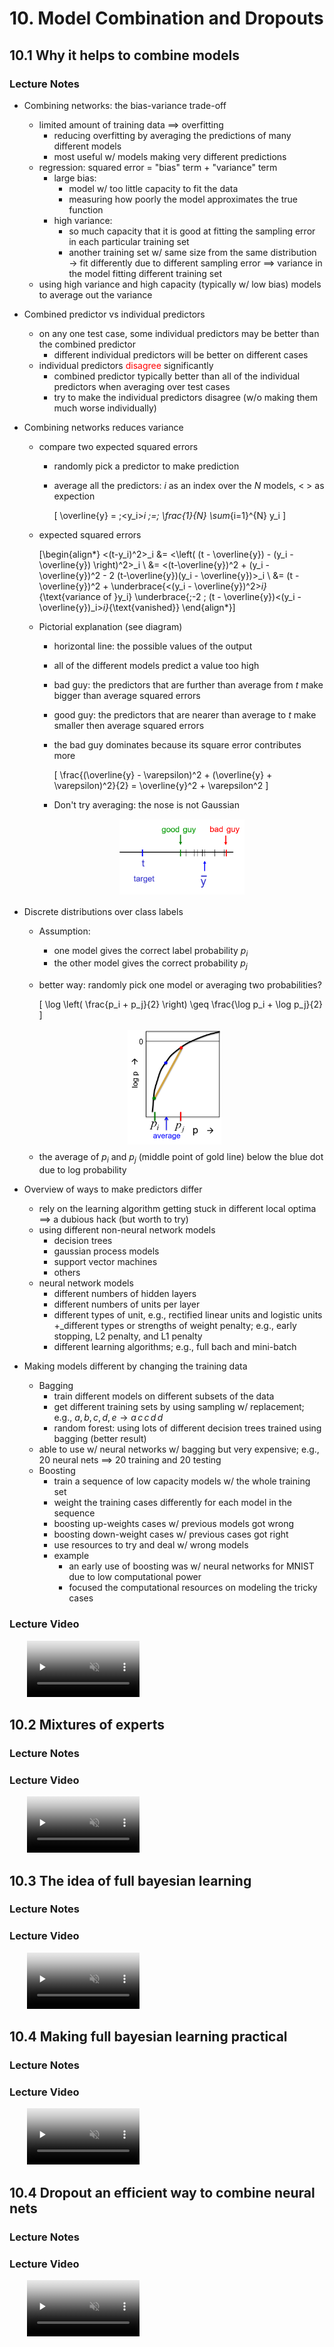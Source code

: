 # 10. Model Combination and Dropouts
  
## 10.1 Why it helps to combine models

### Lecture Notes

+ Combining networks: the bias-variance trade-off
  + limited amount of training data $\implies$ overfitting
    + reducing overfitting by averaging the predictions of many different models
    + most useful w/ models making very different predictions
  + regression: squared error = "bias" term + "variance" term
    + large bias:
      + model w/ too little capacity to fit the data
      + measuring how poorly the model approximates the true function
    + high variance:
      + so much capacity that it is good at fitting the sampling error in each particular training set
      + another training set w/ same size from the same distribution $\to$ fit differently due to different sampling error $\implies$ variance in the model fitting different training set
  + using high variance and high capacity (typically w/ low bias) models to average out the variance

+ Combined predictor vs individual predictors
  + on any one test case, some individual predictors may be better than the combined predictor
    + different individual predictors will be better on different cases
  + individual predictors <span style="color: red;">disagree</span> significantly
    + combined predictor typically better than all of the individual predictors when averaging over test cases
    + try to make the individual predictors disagree (w/o making them much worse individually)

+ Combining networks reduces variance
  + compare two expected squared errors
    + randomly pick a predictor to make prediction
    + average all the predictors: $i$ as an index over the $N$ models, $<\;>$ as expection

      \[ \overline{y} = \;<y_i>_i \;=\; \frac{1}{N} \sum_{i=1}^{N} y_i \]

  + expected squared errors

    \[\begin{align*}
      <(t-y_i)^2>_i &= <\left( (t - \overline{y}) - (y_i - \overline{y}) \right)^2>_i \\
       &= <(t-\overline{y})^2 + (y_i - \overline{y})^2 - 2 (t-\overline{y})(y_i - \overline{y})>_i \\
       &= (t - \overline{y})^2 + \underbrace{<(y_i - \overline{y})^2>_i}_{\text{variance of }y_i} \underbrace{\;-2 \; (t - \overline{y})<(y_i - \overline{y})_i>_i}_{\text{vanished}}
    \end{align*}\]

  + Pictorial explanation (see diagram)
    + horizontal line: the possible values of the output
    + all of the different models predict a value too high
    + bad guy: the predictors that are further than average from $t$ make bigger than average squared errors
    + good guy: the predictors that are nearer than average to $t$ make smaller then average squared errors
    + the bad guy dominates because its square error contributes more

      \[ \frac{(\overline{y} - \varepsilon)^2 + (\overline{y} + \varepsilon)^2}{2} = \overline{y}^2 + \varepsilon^2 \]

    + Don't try averaging: the nose is not Gaussian

    <div style="margin: 0.5em; display: flex; justify-content: center; align-items: center; flex-flow: row wrap;">
      <a href="http://www.cs.toronto.edu/~hinton/coursera/lecture10/lec10.pptx" ismap target="_blank">
        <img src="img/m10-01.png" style="margin: 0.1em;" alt="Example of combined models" title="Example of combined models" width=200>
      </a>
    </div>

+ Discrete distributions over class labels
  + Assumption:
    + one model gives the correct label probability $p_i$
    + the other model gives the correct probability $p_j$
  + better way: randomly pick one model or averaging two probabilities?

    \[ \log \left( \frac{p_i + p_j}{2} \right) \geq \frac{\log p_i + \log p_j}{2} \]

  <div style="margin: 0.5em; display: flex; justify-content: center; align-items: center; flex-flow: row wrap;">
    <a href="http://www.cs.toronto.edu/~hinton/coursera/lecture10/lec10.pptx" ismap target="_blank">
      <img src="img/m10-02.png" style="margin: 0.1em;" alt="Example of average models" title="Example of average models" width=150>
    </a>
  </div>

  + the average of $p_i$ and $p_j$ (middle point of gold line) below the blue dot due to log probability

+ Overview of ways to make predictors differ
  + rely on the learning algorithm getting stuck in different local optima $\implies$ a dubious hack (but worth to try)
  + using different non-neural network models
    + decision trees
    + gaussian process models
    + support vector machines
    + others
  + neural network models
    + different numbers of hidden layers
    + different numbers of units per layer
    + different types of unit, e.g., rectified linear units and logistic units
    +_different types or strengths of weight penalty; e.g., early stopping, L2 penalty, and L1 penalty
    + different learning algorithms; e.g., full bach and mini-batch

+ Making models different  by changing the training data
  + Bagging
    + train different models on different subsets of the data
    + get different training sets by using sampling w/ replacement; e.g., $a, b, c, d, e \to a \, c \, c \, d \, d$
    + random forest: using lots of different decision trees trained using bagging (better result)
  + able to use w/ neural networks w/ bagging but very expensive; e.g., 20 neural nets $\implies$ 20 training and 20 testing
  + Boosting
    + train a sequence of low capacity models w/ the whole training set
    + weight the training cases differently for each model in the sequence
    + boosting up-weights cases w/ previous models got wrong
    + boosting down-weight cases w/ previous cases got right
    + use resources to try and deal w/ wrong models
    + example
      + an early use of boosting was w/ neural networks for MNIST due to low computational power
      + focused the computational resources on modeling the tricky cases


### Lecture Video

<video src="https://youtu.be/yIIFnTkvhrQ?list=PLoRl3Ht4JOcdU872GhiYWf6jwrk_SNhz9" preload="none" loop="loop" controls="controls" style="margin-left: 2em;" muted="" poster="http://www.multipelife.com/wp-content/uploads/2016/08/video-converter-software.png" width=180>
  <track src="subtitle" kind="captions" srclang="en" label="English" default>
  Your browser does not support the HTML5 video element.
</video><br/>


## 10.2 Mixtures of experts

### Lecture Notes





### Lecture Video

<video src="url" preload="none" loop="loop" controls="controls" style="margin-left: 2em;" muted="" poster="http://www.multipelife.com/wp-content/uploads/2016/08/video-converter-software.png" width=180>
  <track src="subtitle" kind="captions" srclang="en" label="English" default>
  Your browser does not support the HTML5 video element.
</video><br/>


## 10.3 The idea of full bayesian learning

### Lecture Notes





### Lecture Video

<video src="url" preload="none" loop="loop" controls="controls" style="margin-left: 2em;" muted="" poster="http://www.multipelife.com/wp-content/uploads/2016/08/video-converter-software.png" width=180>
  <track src="subtitle" kind="captions" srclang="en" label="English" default>
  Your browser does not support the HTML5 video element.
</video><br/>


## 10.4 Making full bayesian learning practical

### Lecture Notes





### Lecture Video

<video src="url" preload="none" loop="loop" controls="controls" style="margin-left: 2em;" muted="" poster="http://www.multipelife.com/wp-content/uploads/2016/08/video-converter-software.png" width=180>
  <track src="subtitle" kind="captions" srclang="en" label="English" default>
  Your browser does not support the HTML5 video element.
</video><br/>


## 10.4 Dropout an efficient way to combine neural nets

### Lecture Notes





### Lecture Video

<video src="url" preload="none" loop="loop" controls="controls" style="margin-left: 2em;" muted="" poster="http://www.multipelife.com/wp-content/uploads/2016/08/video-converter-software.png" width=180>
  <track src="subtitle" kind="captions" srclang="en" label="English" default>
  Your browser does not support the HTML5 video element.
</video><br/>


